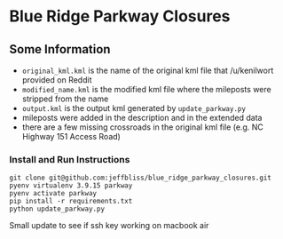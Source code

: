 # Blue Ridge Parkway Closures

## Some Information
* `original_kml.kml` is the name of the original kml file that /u/kenilwort provided on Reddit
* `modified_name.kml` is the modified kml file where the mileposts were stripped from the name
* `output.kml` is the output kml generated by `update_parkway.py`
* mileposts were added in the description and in the extended data
* there are a few missing crossroads in the original kml file (e.g. NC Highway 151 Access Road)

### Install and Run Instructions
```
git clone git@github.com:jeffbliss/blue_ridge_parkway_closures.git
pyenv virtualenv 3.9.15 parkway
pyenv activate parkway
pip install -r requirements.txt
python update_parkway.py
```

Small update to see if ssh key working on macbook air
